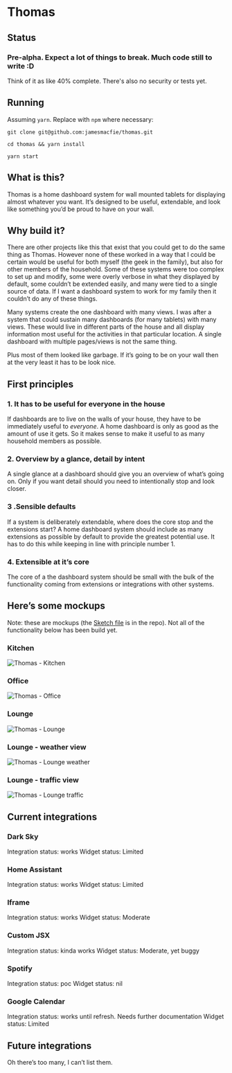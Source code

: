 # Thomas

## Status

### Pre-alpha. Expect a lot of things to break. Much code still to write :D

Think of it as like 40% complete. There's also no security or tests yet.

## Running

Assuming `yarn`. Replace with `npm` where necessary:

```
git clone git@github.com:jamesmacfie/thomas.git
```

```
cd thomas && yarn install
```

```
yarn start
```

## What is this?

Thomas is a home dashboard system for wall mounted tablets for displaying almost whatever you want. It’s designed to be useful, extendable, and look like something you’d be proud to have on your wall.

## Why build it?

There are other projects like this that exist that you could get to do the same thing as Thomas. However none of these worked in a way that I could be certain would be useful for both myself (the geek in the family), but also for other members of the household. Some of these systems were too complex to set up and modify, some were overly verbose in what they displayed by default, some couldn’t be extended easily, and many were tied to a single source of data. If I want a dashboard system to work for my family then it couldn’t do any of these things.

Many systems create the one dashboard with many views. I was after a system that could sustain many dashboards (for many tablets) with many views. These would live in different parts of the house and all display information most useful for the activities in that particular location. A single dashboard with multiple pages/views is not the same thing.

Plus most of them looked like garbage. If it’s going to be on your wall then at the very least it has to be look nice.

## First principles

### 1. It has to be useful for everyone in the house

If dashboards are to live on the walls of your house, they have to be immediately useful to _everyone_. A home dashboard is only as good as the amount of use it gets. So it makes sense to make it useful to as many household members as possible.

### 2. Overview by a glance, detail by intent

A single glance at a dashboard should give you an overview of what’s going on. Only if you want detail should you need to intentionally stop and look closer.

### 3 .Sensible defaults

If a system is deliberately extendable, where does the core stop and the extensions start? A home dashboard system should include as many extensions as possible by default to provide the greatest potential use. It has to do this while keeping in line with principle number 1.

### 4. Extensible at it’s core

The core of a the dashboard system should be small with the bulk of the functionality coming from extensions or integrations with other systems.

## Here’s some mockups

Note: these are mockups (the [Sketch file](https://github.com/jamesmacfie/thomas/blob/master/Mockup.sketch) is in the repo). Not all of the functionality below has been build yet.

### Kitchen

![Thomas - Kitchen](https://raw.githubusercontent.com/jamesmacfie/thomas/master/public/github/kitchen.png)

### Office

![Thomas - Office](https://raw.githubusercontent.com/jamesmacfie/thomas/master/public/github/office.png)

### Lounge

![Thomas - Lounge](https://raw.githubusercontent.com/jamesmacfie/thomas/master/public/github/lounge.png)

### Lounge - weather view

![Thomas - Lounge weather](https://raw.githubusercontent.com/jamesmacfie/thomas/master/public/github/lounge-w.png)

### Lounge - traffic view

![Thomas - Lounge traffic](https://raw.githubusercontent.com/jamesmacfie/thomas/master/public/github/lounge-t.png)

## Current integrations

### Dark Sky

Integration status: works
Widget status: Limited

### Home Assistant

Integration status: works
Widget status: Limited

### Iframe

Integration status: works
Widget status: Moderate

### Custom JSX

Integration status: kinda works
Widget status: Moderate, yet buggy

### Spotify

Integration status: poc
Widget status: nil

### Google Calendar

Integration status: works until refresh. Needs further documentation
Widget status: Limited

## Future integrations

Oh there’s too many, I can’t list them.
